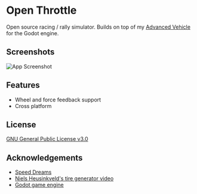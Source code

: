 # Open Throttle
Open source racing / rally simulator. Builds on top of my [Advanced Vehicle](https://github.com/Dechode/Godot-Advanced-Vehicle) for the Godot engine. 

## Screenshots

![App Screenshot](https://via.placeholder.com/468x300?text=App+Screenshot+Here)


## Features

- Wheel and force feedback support
- Cross platform

## License

[GNU General Public License v3.0](https://github.com/Dechode/Open-Throttle/blob/main/LICENSE)


## Acknowledgements

 - [Speed Dreams](https://sourceforge.net/projects/speed-dreams/)
 - [Niels Heusinkveld's tire generator video](https://www.youtube.com/watch?v=38hkcpniPuY)
 - [Godot game engine](https://github.com/godotengine/godot)

